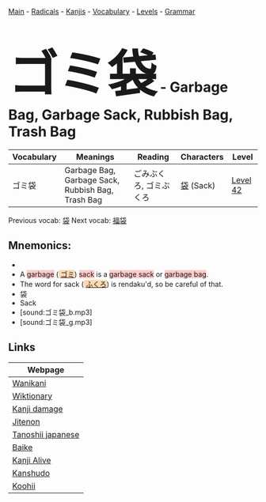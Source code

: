 <style> bigfont {font-size: 100px}</style>
[Main](../README.md) -
[Radicals](../radicals.md) -
[Kanjis](../kanjis.md) -
[Vocabulary](../vocabulary.md) -
[Levels](../levels.md) -
[Grammar](../grammar.md)
# <bigfont> ゴミ袋</bigfont> - Garbage Bag, Garbage Sack, Rubbish Bag, Trash Bag 

| Vocabulary | Meanings | Reading | Characters | Level |
| --- | --- | --- | --- | --- |
| ゴミ袋 | Garbage Bag, Garbage Sack, Rubbish Bag, Trash Bag | ごみぶくろ, ゴミぶくろ |  [袋](../kanjis/袋.md) (Sack) | [Level 42](../levels/wk_level42.md) |

Previous vocab: [袋](袋.md) Next vocab: [福袋](福袋.md) 

## Mnemonics:

* 
* A <span style="background-color:#ffcccb"> garbage</span> (<span style="background-color:#fed8b1"> [ゴミ](https://jisho.org/search/ゴミ)</span>) <span style="background-color:#ffcccb"> sack</span> is a <span style="background-color:#ffcccb"> garbage sack</span> or <span style="background-color:#ffcccb"> garbage bag</span>.
* The word for sack (<span style="background-color:#fed8b1"> [ふくろ](https://jisho.org/search/ふくろ)</span>) is rendaku'd, so be careful of that.
* 袋
* Sack
* [sound:ゴミ袋_b.mp3]
* [sound:ゴミ袋_g.mp3]


## Links 

| Webpage |
| --- |
| [Wanikani          ](https://www.wanikani.com/kanji/ゴミ袋) |
| [Wiktionary        ](https://en.wiktionary.org/wiki/ゴミ袋) |
| [Kanji damage      ](http://www.kanjidamage.com/kanji/search?utf8=✓&q=ゴミ袋) |
| [Jitenon           ](https://jitenon.com/kanji/ゴミ袋) |
| [Tanoshii japanese ](https://www.tanoshiijapanese.com/dictionary/kanji.cfm?k=ゴミ袋) |
| [Baike             ](https://baike.baidu.com/item/ゴミ袋) |
| [Kanji Alive       ](https://app.kanjialive.com/ゴミ袋) |
| [Kanshudo          ](https://www.kanshudo.com/searchmn?q=ゴミ袋) |
| [Koohii            ](https://kanji.koohii.com/study/kanji/ゴミ袋) |
